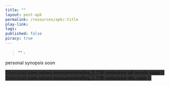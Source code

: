 ```yaml
---
title: ""
layout: post-apk
permalink: /resources/apk/:title
play-link: 
tags:
published: false
piracy: true
---
```


> _"" - <a href="" target="_blank"></a>_

personal synopsis soon 

<div class="text-center">
    <a class="btn btn-dark btn-block w-100" onclick='apk("com.ustwo.monumentvalley_2.7.16-unlocked-all-levels.xapk")' target="_blank" style="text-decoration: none; background-color: #333;"> Download <b>com.ustwo.monumentvalley_2.7.16-unlocked-all-levels.xapk</b> ()</a><br>
    <a class="btn btn-dark btn-block w-100" onclick='apk("com.ustwo.monumentvalley_2.7.16-unlocked-dlc.xapk")' target="_blank" style="text-decoration: none; background-color: #333;"> Download <b>com.ustwo.monumentvalley_2.7.16-unlocked-dlc.xapk</b> ()</a>
</div>
